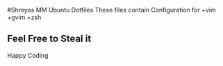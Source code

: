 #Shreyas MM Ubuntu Dotfiles 
These files contain Configuration for 
+vim
+gvim
+zsh

## Feel Free to Steal it
Happy Coding
